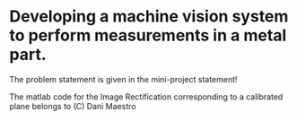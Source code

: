 #  Developing a machine vision system to perform measurements in a metal part.

The problem statement is given in the mini-project statement!

The matlab code for the Image Rectification corresponding to a calibrated plane belongs to (C) Dani Maestro

